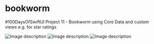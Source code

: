 # bookworm
#100DaysOfSwiftUI Project 11 - Bookworm using Core Data and custom views e.g. for star ratings

![Image description](https://cathalfarrell.com/repo-images/bookworm1.png)
![Image description](https://cathalfarrell.com/repo-images/bookworm2.png)
![Image description](https://cathalfarrell.com/repo-images/bookworm3.png)
